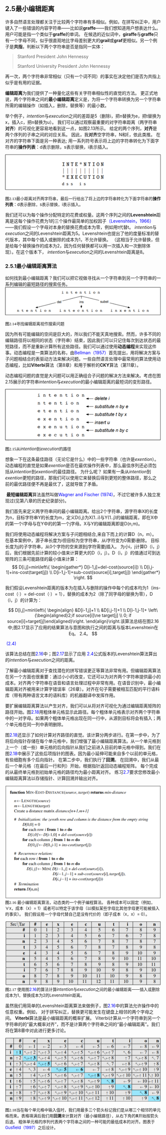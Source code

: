 ## 2.5最小编辑距离

​	许多自然语言处理都关注于比较两个字符串有多相似。例如，在拼写纠正中，用户键入了一些错误的内容字符串——比如说**graffe**——我们想知道用户想表达什么。用户可能是指一个类似于**graffe**的单词。 在候选的近似词中，**giraffe**与**graffe**只有一个字母不同，似乎很直观地比字母差别更大的**grail**或**graf**更相似。另一个例子是**共指**，判断以下两个字符串是否是指同一实体：

> Stanford President John Hennessy
>
> Stanford University President John Hennessy

再一次，两个字符串非常相似（只有一个词不同）的事实在决定他们是否为共指上似乎是有用的证据。

​	**编辑距离**为我们提供了一种量化这些有关字符串相似性的直觉的方法。 更正式地说，两个字符串之间的**最小编辑距离**定义是，为将一个字符串转换为另一个字符串所需的编辑操作（如插入，删除，替换等）的最小数。

​	举个例子，*intention*与*execution*之间的差距是5（删除i，把n替换为e，把t替换为x，插入c，把n替换为u）。 我们可以通过观察最重要的对字符串距离（两字符串**对齐**）的可视化更容易地看到这一点，如图2.13所示。 给定的两个序列，**对齐**是两个序列的子串之间的对应关系。 因此，我**对齐**空字符串，N和E，依此类推。 在对齐的字符串下面是另一种表达; 用一系列符号表示将上边的字符串转化为下面字符串的**操作列表**：d表示删除，s表示替换，i表示插入。

![](./images/figure2.13.png)

<font color=#000000 size=2 face="黑体">图2.13</font><font size=2>最小距离对齐两字符串，最后一行给出了将上边的字符串转化为下面字符串的**操作列表**：d表示删除，s表示替换，i表示插入。</font>

​	我们还可以为每个操作分配特定的花费或权量。这两个序列之间的**Levenshtein**距离是这每个操作花费为1的三个操作最简单的加权因子<font color =blue>（Levenshtein，1966）</font>——我们假设一个字母对本身的替换花费成本为零，例如用t代替t。 *intention*与*execution*之间的Levenshtein距离为5。Levenshtein也提出了他的度量标准的替代版本，其中每个插入或删除的成本为1，不允许替换。 （这相当于允许替换，但是给每个替换操作的成本为2，因为任何替换都可以用一次插入和一次删除体现）。在这个版本下， *intention*与*execution*之间的Levenshtein距离是8。

### 	2.5.1最小编辑距离算法

​	如何找到最小编辑距离？我们可以把它视做寻找从一个字符串到另一个字符串的一系列编辑的最短路径的搜索任务。	![figure2.14](./images/figure2.14.png)

<font color=#000000 size=2 face="黑体">图2.14</font><font size=2>寻找编辑距离视作搜索问题</font>

​	因为所有可能编辑的空间是巨大的，所以我们不能天真地搜索。然而，许多不同的编辑路径将以相同的状态（字符串）结束，因此我们可以只记住每次到达状态的最短路径，而不是重新计算所有这些路径。我们可以通过使用**动态编程**来实现这件事。动态编程是一类算法的名称，由<font color =blue>Bellman（1957）</font>首先提出，用将解决方案与子问题相结合的表驱动方法来解决问题。一些自然语言处理中最常用的算法使用动态编程，比如**Viterbi**算法（第8章）和用于解析的**CKY**算法（第11章）。

​	动态编程问题的直觉是大问题可以用正确组合子问题的解决方法来解决。考虑在图2.15展示的字符串*intention*与*execution*的最小编辑距离的最短词的变形路径。

![figure2.15](./images/figure2.15.png)

<font color=#000000 size=2 face="黑体">图2.15</font><font size=2>从*intention*到*execution*的路径</font>

​	想象一下在这条最佳路径（无论它是什么）中的一些字符串（也许是*exention*）。 动态编程的直觉是如果*exention*是否在最优操作列表中，那么最佳序列还必须包括从*intention*到*exention*的最佳路径。 为什么呢？ 如果有一条从*intention*到*exention*更短的路径，那我们可以使用它来替换后得到更短的整体路径，那么之前的最优路径便不再是最优了，这就导致了矛盾。

​	**最短编辑距离**算法虽然叫做<font color =blue>Wagner and Fischer (1974)</font>，不过它被许多人独立发现过(见第八章的历史纪录部分)。

​	我们首先来定义两字符串间的最小编辑距离。给出2个字符串，源字符串X的长度为n，目标字符串Y的长度为m，定义D(i,j)为X(1..i)与Y(1..j)的编辑距离，即在X中的第一个i字母与在Y中的的第一个j字母。X与Y的编辑距离即是D(n,m)。

​	我们将使用动态编程将解决方案与子问题相结合,来自下而上的计算D（n，m）。 在基本案例中，源子串长度为i但目标为空字符串，从i字符变为0需要i删除。 目标长度为j的子字符串，从0个字符的空来源到j字符需要j插入。 为小i，j计算D（i，j）后，我们根据先前计算的较小值来计算更大的D（i，j）。D（i，j）的值通过可到达矩阵的三条可能路径的最小值来计算：
$$
D[i,j]=min\left\{
\begin{gather*}
 D[i-1,j]+del-cost(source[i])  \\
 D[i,j-1]+ins-cost(target[j]) \\ 
 D[i-1,j-1]+sub-cost(source[i],target[j]) 
 \end{gather*}
\right.
$$

​	我们假设Levenshtein距离的版本为在插入与删除的操作中每个的成本均为1（ins-cost（·）= del-cost（·）= 1），替换的成本为2（除了同字母的替换为零），D（i，j）的计算为：


$$
D[i,j]=min\left\{
\begin{align}
 &D[i-1,j]+1 \\ 
 &D[i,j-1]+1 \\ 
 D[i-1,j-1]+ \left\{\begin{aligned}2;if source[i]\ne target[j] \\
 0; if source[i]=target[j]\end{aligned}\right.
\end{align}\right.该算法总结在图2.16中;图2.17显示了应用的结果算法与意图和执行之间的距离与版本Levenshtein在Eq。 2.4。
$$

​																	<font color =blue>(2.4)</font>

​	该算法总结在图<font color =blue>2.16</font>中；图<font color =blue>2.17</font>显示了应用 <font color =blue>2.4</font>公式版本的Levenshtein算法算出的*intention*与*execution*之间的距离。

​	了解最小编辑距离对于查找潜在的拼写错误更正等算法非常有用。但编辑距离算法在另一个方面也很重要：通过小小的改变，它还可以为对齐两个字符串提供最小的成本。对齐两个字符串在语音和语言处理过程中非常有用。在语音识别中，最小编辑距离对齐被用来计算字错误率（26章）。对齐在句子需要被相互匹配的平行语料库（带有两种语言文本的语料库）的机器翻译中发挥作用。

​	要扩展编辑距离算法以产生对齐，我们可以从将对齐可视化为通过编辑距离矩阵的路径开始。图<font color =blue>2.18</font>用粗体单元格显示此路径。每个粗体单元格表示对齐两个字符串中的一对字母。如果两个粗体单元格出现在同一行中，从源到目标将会有插入；两个单元格在同一列中表明删除。

​	图<font color =blue>2.18</font>还显示了如何计算对齐路径的直觉。该计算分两步进行。在第一步中，为了将后向指针存储在每个单元格中，我们增强了最小编辑距离算法。从一个单元格到上一个（或一些）单元格的后向指针从我们之前进入目前的单元格中得到。我们在图<font color =blue>2.18</font>中展示了这些后项指针的图表。因为最小延伸可能来自多个以前的单元格，有些细胞有多个后向指针。 在第二步中，我们执行了**回溯**。 在回溯中，我们从最后一个单元格（在最后一行和列）开始，根据指针返回动态编程矩阵。 每个完成的从最终单元格到初始单元格的路径均为最小距离对齐。 练习<font color =blue>2.7</font>要求您修改最小编辑距离算法以存储指针、计算回溯并输出对齐。

![figure2.16](./images/figure2.16.png)
<font color=#000000 size=2 face="黑体">图2.16 </font><font size=2>最小编辑距离算法，动态类的一个例子编程算法。 各种成本可以固定（例如，∀x，成本（x）= 1）或者可以特定于该字母（以模拟某些字母比其他字母更可能被插入的事实）。 我们假设用一个字母代替自己是没有代价的（即子成本（x，x）= 0）。</font>

![figure2.17](./images/figure2.17.png)
<font color=#000000 size=2 face="黑体">图2.17 </font><font size=2>使用图<font color =blue>2.16</font>的算法计算*intention*与*execution*之间的最小编辑距离——插入或删除成本为1，替换成本为2的Levenshtein距离。</font>

​	虽然我们用简单的Levenshtein距离算法来做例子，图<font color =blue>2.16</font>中的算法允许操作中的任意权重。例如， 对于拼写纠正，替换更可能发生在键盘上相邻的两个字母之间。 **Viterbi**算法是最小编辑距离的概率扩展。 Viterbi计算从一个字符串到另一个字符串的的“最大概率对齐”，而不是计算两个字符串之间的“最小编辑距离”。我们将在第8章中对此进行更多讨论。

![figure2.18](./images/figure2.18.png)

<font color=#000000 size=2 face="黑体">图2.18</font><font size=2>当在每个单元格中输入值时，我们用最多三个箭头标记我们是从哪三个相邻的单元格而来。表格填满后我们用**回溯**来计算对齐（最小编辑路径），从右下角的**8**开始按箭头后退。 粗体单元格的序列代表两个字符串之间的一种可能的最低成本的对齐。图表于<font color =blue>Gusfield（1997）</font>之后设计。</font>


